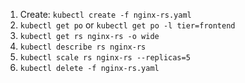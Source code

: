 1. Create: `kubectl create -f nginx-rs.yaml`
2. `kubectl get po` or `kubectl get po -l tier=frontend`
3. `kubectl get rs nginx-rs -o wide`
4. `kubectl describe rs nginx-rs`
5. `kubectl scale rs nginx-rs --replicas=5`
6. `kubectl delete -f nginx-rs.yaml`